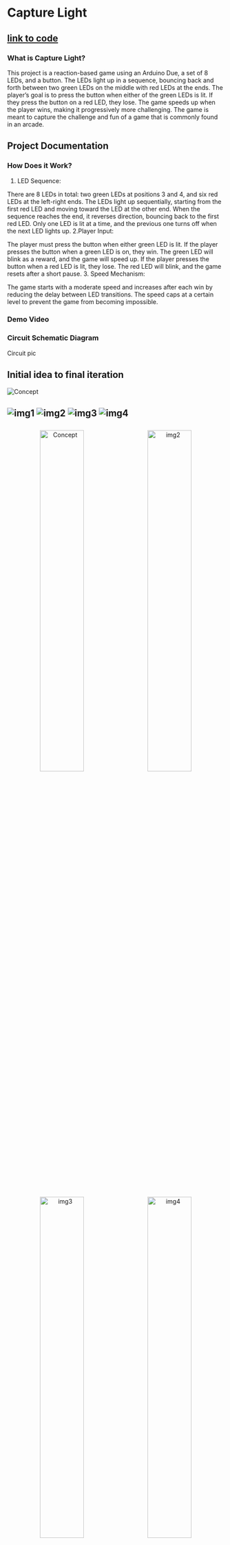 # Capture Light 

## [link to code](https://github.com/AmanH41/CPSC-599/blob/main/A0.ino)

### What is Capture Light? 
This project is a reaction-based game using an Arduino Due, a set of 8 LEDs, and a button. The LEDs light up in a sequence, bouncing back and forth between two green LEDs on the middle with red LEDs at the ends. The player’s goal is to press the button when either of the green LEDs is lit. If they press the button on a red LED, they lose. The game speeds up when the player wins, making it progressively more challenging. The game is meant to capture the challenge and fun of a game that is commonly found in an arcade.
## Project Documentation 
### How Does it Work?
1. LED Sequence:

There are 8 LEDs in total: two green LEDs at positions 3 and 4, and six red LEDs at the left-right ends.
The LEDs light up sequentially, starting from the first red LED and moving toward the LED at the other end.
When the sequence reaches the end, it reverses direction, bouncing back to the first red LED.
Only one LED is lit at a time, and the previous one turns off when the next LED lights up.
2.Player Input:

The player must press the button when either green LED is lit.
If the player presses the button when a green LED is on, they win. The green LED will blink as a reward, and the game will speed up.
If the player presses the button when a red LED is lit, they lose. The red LED will blink, and the game resets after a short pause.
3. Speed Mechanism:

The game starts with a moderate speed and increases after each win by reducing the delay between LED transitions.
The speed caps at a certain level to prevent the game from becoming impossible.
### Demo Video 
 

### Circuit Schematic Diagram
Circuit pic 

## Initial idea to final iteration

![Concept](Assets/PENUP_20240918_101650.png)

![img1](Assets/IMG_0279.jpg) ![img2](Assets/IMG_0280.jpg) ![img3](Assets/IMG_0281.jpg) ![img4](Assets/IMG_0282.jpg)
---------------------------------------------------------------------------------------------------------
<div style="text-align: center;">
  <img src="Assets/IMG_0279.jpg" alt="Concept" style="width: 45%; height: auto; display: inline-block; margin: 10px;">
  <img src="Assets/IMG_0280.jpg" alt="img2" style="width: 45%; height: auto; display: inline-block; margin: 10px;">
</div>
<div style="text-align: center;">
  <img src="Assets/IMG_0281.jpg" alt="img3" style="width: 45%; height: auto; display: inline-block; margin: 10px;">
  <img src="Assets/IMG_0282.jpg" alt="img4" style="width: 45%; height: auto; display: inline-block; margin: 10px;">
</div>


### Refrences 
reference 
